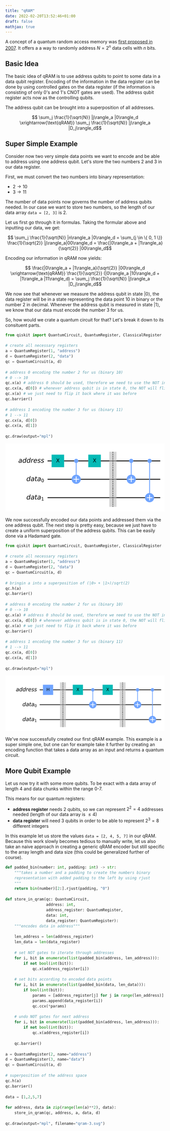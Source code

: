 ```yaml
---
title: "qRAM"
date: 2022-02-20T13:52:46+01:00
draft: false
mathjax: true
---
```


A concept of a quantum random access memory was [first proposed in 2007](https://arxiv.org/pdf/0708.1879.pdf). It offers a a way to randomly address $N=2^n$ data cells with $n$ bits.

## Basic Idea

The basic idea of qRAM is to use address qubits to point to some data in a data qubit register. Encoding of the information in the data register can be done by using controlled gates on the data register (if the information is consisting of only 0's and 1's CNOT gates are used). The address qubit register acts now as the controlling qubits.

The address qubit can be brought into a superposition of all addresses.

$$ \sum_j \frac{1}{\sqrt{N}} |j\rangle_a |0\rangle_d \xrightarrow{\text{qRAM}} \sum_j \frac{1}{\sqrt{N}} |j\rangle_a |D_j\rangle_d$$

## Super Simple Example

Consider now two very simple data points we want to encode and be able to address using one address qubit. Let's store the two numbers 2 and 3 in our data register.

First, we must convert the two numbers into binary representation:

- $2 \rightarrow 10$
- $3 \rightarrow 11$

The number of data points now governs the number of address qubits needed. In our case we want to store two numbers, so the length of our data array `data = [2, 3]` is 2.

Let us first go through it in formulas. Taking the formular above and inputting our data, we get:

$$  \sum_j \frac{1}{\sqrt{N}} |n\rangle_a |0\rangle_d = \sum_{j \in \{ 0, 1 \}} \frac{1}{\sqrt{2}} |j\rangle_a|00\rangle_d = \frac{|0\rangle_a + |1\rangle_a}{\sqrt{2}} |00\rangle_d$$

Encoding our information in qRAM now yields:

$$ \frac{|0\rangle_a + |1\rangle_a}{\sqrt{2}} |00\rangle_d \xrightarrow{\text{qRAM}} \frac{1}{\sqrt{2}} (|0\rangle_a |10\rangle_d + |1\rangle_a |11\rangle_d) = \sum_j \frac{1}{\sqrt{N}} |j\rangle_a |D_j\rangle_d$$

We now see that whenever we measure the address qubit in state $|0\rangle$, the data register will be in a state representing the data point 10 in binary or the number 2 in decimal. Whenever the address qubit is measured in state $|1\rangle$, we know that our data must encode the number 3 for us.

So, how would we crate a quantum circuit for that? Let's break it down to its consituent parts.

```python
from qiskit import QuantumCircuit, QuantumRegister, ClassicalRegister

# create all necessary registers
a = QuantumRegister(1, "address")
d = QuantumRegister(2, "data")
qc = QuantumCircuit(a, d)

# address 0 encoding the number 2 for us (binary 10)
# 0 --> 10
qc.x(a) # address 0 should be used, therefore we need to use the NOT in order to have an effect when using the CNOT gate
qc.cx(a, d[0]) # whenever address qubit is in state 0, the NOT will flip it to 1 and this will trigger the CNOT to encode 10 for us (data0 = 1, data1 = 0)
qc.x(a) # we just need to flip it back where it was before
qc.barrier()

# address 1 encoding the number 3 for us (binary 11)
# 1 --> 11
qc.cx(a, d[0])
qc.cx(a, d[1])

qc.draw(output="mpl")
```

![encoding of the data to the qRAM, this is almost the whole circuit for this qRAM example](/img/qram/qram-1.svg)

We now successfully encoded our data points and addressed them via the one address qubit. The next step is pretty easy, because we just have to create a uniform superposition of the address qubits. This can be easily done via a Hadamard gate.

```python
from qiskit import QuantumCircuit, QuantumRegister, ClassicalRegister

# create all necessary registers
a = QuantumRegister(1, "address")
d = QuantumRegister(2, "data")
qc = QuantumCircuit(a, d)

# bringin a into a superposition of (|0> + |1>)/sqrt(2)
qc.h(a)
qc.barrier()

# address 0 encoding the number 2 for us (binary 10)
# 0 --> 10
qc.x(a) # address 0 should be used, therefore we need to use the NOT in order to have an effect when using the CNOT gate
qc.cx(a, d[0]) # whenever address qubit is in state 0, the NOT will flip it to 1 and this will trigger the CNOT to encode 10 for us (data0 = 1, data1 = 0)
qc.x(a) # we just need to flip it back where it was before
qc.barrier()

# address 1 encoding the number 3 for us (binary 11)
# 1 --> 11
qc.cx(a, d[0])
qc.cx(a, d[1])

qc.draw(output="mpl")
```

![whole qRAM super simple example circuit](/img/qram/qram-2.svg)

We've now successfully created our first qRAM example. This example is a super simple one, but one can for example take it further by creating an encoding function that takes a data array as an input and returns a quantum circuit.

## More Qubit Example

Let us now try it with some more qubits. To be exact with a data array of length 4 and data chunks within the range 0-7.

This means for our quantum registers:

- **address register** needs 2 qubits, so we can represent $2^2 = 4$ addresses needed (length of our data array is $\leq 4$)
- **data register** will need 3 qubits in order to be able to represent $2^3=8$ different integers

In this example let us store the values `data = [2, 4, 5, 7]` in our qRAM. Because this work slowly becomes tedious to manually write, let us also take an naive approach in creating a generic qRAM encoder but still specific to the array length and data size (this could be generalized further of course).

```python
def padded_bin(number: int, padding: int) -> str:
    """takes a number and a padding to create the numbers binary
    representation with added padding to the left by using rjust
    """
    return bin(number)[2:].rjust(padding, "0")

def store_in_qram(qc: QuantumCircuit,
                  address: int, 
                  address_register: QuantumRegister, 
                  data: int, 
                  data_register: QuantumRegister):
    """encodes data in address"""
    
    len_address = len(address_register)
    len_data = len(data_register)
    
    # set NOT gates to iterate through addresses
    for i, bit in enumerate(list(padded_bin(address, len_address))):
        if not bool(int(bit)):
            qc.x(address_register[i])    

    # set bits according to encoded data points 
    for i, bit in enumerate(list(padded_bin(data, len_data))):
        if bool(int(bit)):
            params = [address_register[j] for j in range(len_address)]
            params.append(data_register[i])
            qc.ccx(*params)
            
    # undo NOT gates for next address  
    for i, bit in enumerate(list(padded_bin(address, len_address))):
        if not bool(int(bit)):
            qc.x(address_register[i])
    
    qc.barrier()

a = QuantumRegister(2, name="address")
d = QuantumRegister(3, name="data")
qc = QuantumCircuit(a, d)

# superposition of the address space
qc.h(a)
qc.barrier()

data = [1,2,5,7]

for address, data in zip(range(len(a)**2), data):
    store_in_qram(qc, address, a, data, d)

qc.draw(output="mpl", filename="qram-3.svg")
```
